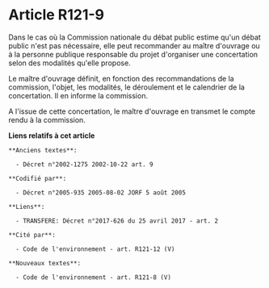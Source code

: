 # Article R121-9

Dans le cas où la Commission nationale du débat public estime qu'un débat public n'est pas nécessaire, elle peut recommander
au maître d'ouvrage ou à la personne publique responsable du projet d'organiser une concertation selon des modalités qu'elle
propose.

Le maître d'ouvrage définit, en fonction des recommandations de la commission, l'objet, les modalités, le déroulement et le
calendrier de la concertation. Il en informe la commission.

A l'issue de cette concertation, le maître d'ouvrage en transmet le compte rendu à la commission.

**Liens relatifs à cet article**

	**Anciens textes**:

	  - Décret n°2002-1275 2002-10-22 art. 9

	**Codifié par**:

	  - Décret n°2005-935 2005-08-02 JORF 5 août 2005

	**Liens**:

	  - TRANSFERE: Décret n°2017-626 du 25 avril 2017 - art. 2

	**Cité par**:

	  - Code de l'environnement - art. R121-12 (V)

	**Nouveaux textes**:

	  - Code de l'environnement - art. R121-8 (V)
